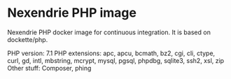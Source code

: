 Nexendrie PHP image
===================

Nexendrie PHP docker image for continuous integration. It is based on dockette/php.

PHP version: 7.1
PHP extensions: apc, apcu, bcmath, bz2, cgi, cli, ctype, curl, gd, intl, mbstring, mcrypt, mysql, pgsql, phpdbg, sqlite3, ssh2, xsl, zip
Other stuff: Composer, phing